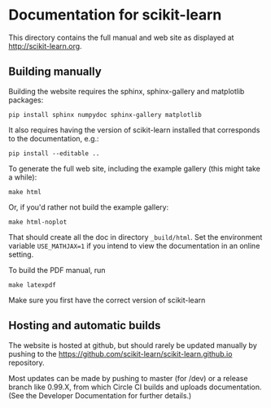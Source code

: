 # Documentation for scikit-learn

This directory contains the full manual and web site as displayed at
http://scikit-learn.org.

## Building manually

Building the website requires the sphinx, sphinx-gallery and matplotlib
packages:

    pip install sphinx numpydoc sphinx-gallery matplotlib

It also requires having the version of scikit-learn installed that corresponds
to the documentation, e.g.:

    pip install --editable ..

To generate the full web site, including the example gallery (this might take a
while):

    make html

Or, if you'd rather not build the example gallery:

    make html-noplot

That should create all the doc in directory `_build/html`.  Set the environment
variable `USE_MATHJAX=1` if you intend to view the documentation in an online
setting.

To build the PDF manual, run

    make latexpdf

Make sure you first have the correct version of scikit-learn

## Hosting and automatic builds

The website is hosted at github, but should rarely be updated manually
by pushing to the https://github.com/scikit-learn/scikit-learn.github.io repository.

Most updates can be made by pushing to master (for /dev) or a release branch
like 0.99.X, from which Circle CI builds and uploads documentation. (See the
Developer Documentation for further details.)
